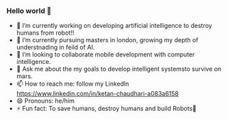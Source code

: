 ### Hello world 👋
- 🔭 I’m currently working on developing artificial intelligence to destroy humans from robot!!
- 🌱 I’m currently pursuing masters in london, growing my depth of understnading in feild of AI.
- 👯 I’m looking to collaborate mobile development with computer intelligence.
- 💬 Ask me about the my goals to develop intelligent systemsto survive on mars.
- 📫 How to reach me: follow my Linkedln https://www.linkedin.com/in/ketan-chaudhari-a083a6158
- 😄 Pronouns: he/him
- ⚡ Fun fact: To save humans, destroy humans and build Robots🤖

